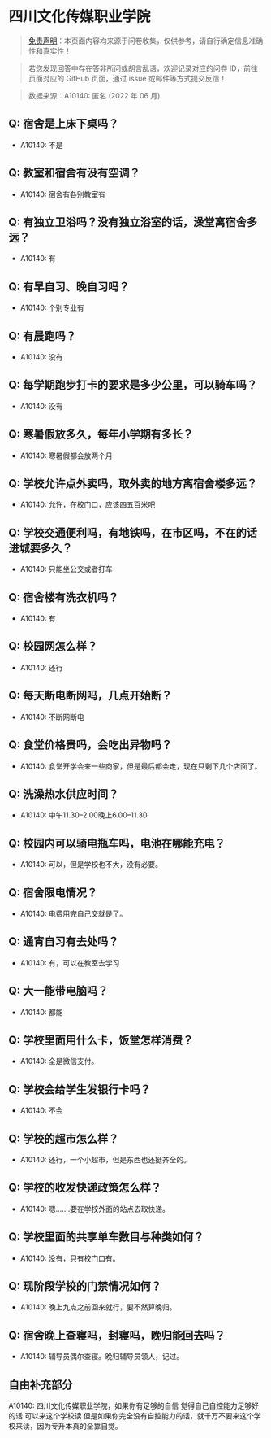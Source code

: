 # 四川文化传媒职业学院

> [免责声明](https://colleges.chat/#_3)：本页面内容均来源于问卷收集，仅供参考，请自行确定信息准确性和真实性！

> 若您发现回答中存在答非所问或胡言乱语，欢迎记录对应的问卷 ID，前往页面对应的 GitHub 页面，通过 issue 或邮件等方式提交反馈！

> 数据来源：A10140: 匿名 (2022 年 06 月)

## Q: 宿舍是上床下桌吗？

- A10140: 不是

## Q: 教室和宿舍有没有空调？

- A10140: 宿舍有各别教室有

## Q: 有独立卫浴吗？没有独立浴室的话，澡堂离宿舍多远？

- A10140: 有

## Q: 有早自习、晚自习吗？

- A10140: 个别专业有

## Q: 有晨跑吗？

- A10140: 没有

## Q: 每学期跑步打卡的要求是多少公里，可以骑车吗？

- A10140: 没有

## Q: 寒暑假放多久，每年小学期有多长？

- A10140: 寒暑假都会放两个月

## Q: 学校允许点外卖吗，取外卖的地方离宿舍楼多远？

- A10140: 允许，在校门口，应该四五百米吧

## Q: 学校交通便利吗，有地铁吗，在市区吗，不在的话进城要多久？

- A10140: 只能坐公交或者打车

## Q: 宿舍楼有洗衣机吗？

- A10140: 有

## Q: 校园网怎么样？

- A10140: 还行

## Q: 每天断电断网吗，几点开始断？

- A10140: 不断网断电

## Q: 食堂价格贵吗，会吃出异物吗？

- A10140: 食堂开学会来一些商家，但是最后都会走，现在只剩下几个店面了。

## Q: 洗澡热水供应时间？

- A10140: 中午11.30–2.00晚上6.00–11.30

## Q: 校园内可以骑电瓶车吗，电池在哪能充电？

- A10140: 可以，但是学校也不大，没有必要。

## Q: 宿舍限电情况？

- A10140: 电费用完自己交就是了。

## Q: 通宵自习有去处吗？

- A10140: 有，可以在教室去学习

## Q: 大一能带电脑吗？

- A10140: 都能

## Q: 学校里面用什么卡，饭堂怎样消费？

- A10140: 全是微信支付。

## Q: 学校会给学生发银行卡吗？

- A10140: 不会

## Q: 学校的超市怎么样？

- A10140: 还行，一个小超市，但是东西也还挺齐全的。

## Q: 学校的收发快递政策怎么样？

- A10140: 嗯.......要在学校外面的站点去取快递。

## Q: 学校里面的共享单车数目与种类如何？

- A10140: 没有，只有校门口有。

## Q: 现阶段学校的门禁情况如何？

- A10140: 晚上九点之前回来就行，要不然算晚归。

## Q: 宿舍晚上查寝吗，封寝吗，晚归能回去吗？

- A10140: 辅导员偶尔查寝。晚归辅导员领人，记过。

## 自由补充部分

A10140: 四川文化传媒职业学院，如果你有足够的自信 觉得自己自控能力足够好的话 可以来这个学校读 但是如果你完全没有自控能力的话，就千万不要来这个学校来读，因为专升本真的全靠自觉。